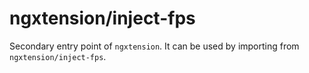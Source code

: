 # ngxtension/inject-fps

Secondary entry point of `ngxtension`. It can be used by importing from `ngxtension/inject-fps`.
